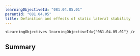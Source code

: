 ```yaml
---
learningObjectiveId: "081.04.05.01"
parentId: "081.04.05"
title: Definition and effects of static lateral stability
---
```


```tsx eval
<LearningObjectives learningObjectiveId={"081.04.05.01"} />
```

## Summary
